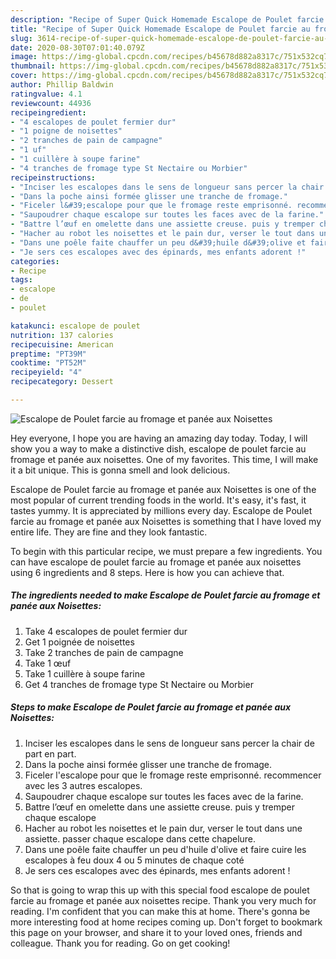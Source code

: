 ```yaml
---
description: "Recipe of Super Quick Homemade Escalope de Poulet farcie au fromage et panée aux Noisettes"
title: "Recipe of Super Quick Homemade Escalope de Poulet farcie au fromage et panée aux Noisettes"
slug: 3614-recipe-of-super-quick-homemade-escalope-de-poulet-farcie-au-fromage-et-panee-aux-noisettes
date: 2020-08-30T07:01:40.079Z
image: https://img-global.cpcdn.com/recipes/b45678d882a8317c/751x532cq70/escalope-de-poulet-farcie-au-fromage-et-panee-aux-noisettes-photo-principale-de-la-recette.jpg
thumbnail: https://img-global.cpcdn.com/recipes/b45678d882a8317c/751x532cq70/escalope-de-poulet-farcie-au-fromage-et-panee-aux-noisettes-photo-principale-de-la-recette.jpg
cover: https://img-global.cpcdn.com/recipes/b45678d882a8317c/751x532cq70/escalope-de-poulet-farcie-au-fromage-et-panee-aux-noisettes-photo-principale-de-la-recette.jpg
author: Phillip Baldwin
ratingvalue: 4.1
reviewcount: 44936
recipeingredient:
- "4 escalopes de poulet fermier dur"
- "1 poigne de noisettes"
- "2 tranches de pain de campagne"
- "1 uf"
- "1 cuillère à soupe farine"
- "4 tranches de fromage type St Nectaire ou Morbier"
recipeinstructions:
- "Inciser les escalopes dans le sens de longueur sans percer la chair de part en part."
- "Dans la poche ainsi formée glisser une tranche de fromage."
- "Ficeler l&#39;escalope pour que le fromage reste emprisonné. recommencer avec les 3 autres escalopes."
- "Saupoudrer chaque escalope sur toutes les faces avec de la farine."
- "Battre l’œuf en omelette dans une assiette creuse. puis y tremper chaque escalope"
- "Hacher au robot les noisettes et le pain dur, verser le tout dans une assiette. passer chaque escalope dans cette chapelure."
- "Dans une poêle faite chauffer un peu d&#39;huile d&#39;olive et faire cuire les escalopes à feu doux 4 ou 5 minutes de chaque coté"
- "Je sers ces escalopes avec des épinards, mes enfants adorent !"
categories:
- Recipe
tags:
- escalope
- de
- poulet

katakunci: escalope de poulet 
nutrition: 137 calories
recipecuisine: American
preptime: "PT39M"
cooktime: "PT52M"
recipeyield: "4"
recipecategory: Dessert

---
```



![Escalope de Poulet farcie au fromage et panée aux Noisettes](https://img-global.cpcdn.com/recipes/b45678d882a8317c/751x532cq70/escalope-de-poulet-farcie-au-fromage-et-panee-aux-noisettes-photo-principale-de-la-recette.jpg)

Hey everyone, I hope you are having an amazing day today. Today, I will show you a way to make a distinctive dish, escalope de poulet farcie au fromage et panée aux noisettes. One of my favorites. This time, I will make it a bit unique. This is gonna smell and look delicious.



Escalope de Poulet farcie au fromage et panée aux Noisettes is one of the most popular of current trending foods in the world. It's easy, it's fast, it tastes yummy. It is appreciated by millions every day. Escalope de Poulet farcie au fromage et panée aux Noisettes is something that I have loved my entire life. They are fine and they look fantastic.


To begin with this particular recipe, we must prepare a few ingredients. You can have escalope de poulet farcie au fromage et panée aux noisettes using 6 ingredients and 8 steps. Here is how you can achieve that.

<!--inarticleads1-->

##### The ingredients needed to make Escalope de Poulet farcie au fromage et panée aux Noisettes:

1. Take 4 escalopes de poulet fermier dur
1. Get 1 poignée de noisettes
1. Take 2 tranches de pain de campagne
1. Take 1 œuf
1. Take 1 cuillère à soupe farine
1. Get 4 tranches de fromage type St Nectaire ou Morbier




<!--inarticleads2-->

##### Steps to make Escalope de Poulet farcie au fromage et panée aux Noisettes:

1. Inciser les escalopes dans le sens de longueur sans percer la chair de part en part.
1. Dans la poche ainsi formée glisser une tranche de fromage.
1. Ficeler l&#39;escalope pour que le fromage reste emprisonné. recommencer avec les 3 autres escalopes.
1. Saupoudrer chaque escalope sur toutes les faces avec de la farine.
1. Battre l’œuf en omelette dans une assiette creuse. puis y tremper chaque escalope
1. Hacher au robot les noisettes et le pain dur, verser le tout dans une assiette. passer chaque escalope dans cette chapelure.
1. Dans une poêle faite chauffer un peu d&#39;huile d&#39;olive et faire cuire les escalopes à feu doux 4 ou 5 minutes de chaque coté
1. Je sers ces escalopes avec des épinards, mes enfants adorent !




So that is going to wrap this up with this special food escalope de poulet farcie au fromage et panée aux noisettes recipe. Thank you very much for reading. I'm confident that you can make this at home. There's gonna be more interesting food at home recipes coming up. Don't forget to bookmark this page on your browser, and share it to your loved ones, friends and colleague. Thank you for reading. Go on get cooking!
